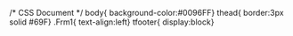 /* CSS Document */
body{
	background-color:#0096FF}
thead{
	border:3px solid #69F}
.Frm1{
	text-align:left}
tfooter{
	display:block}
